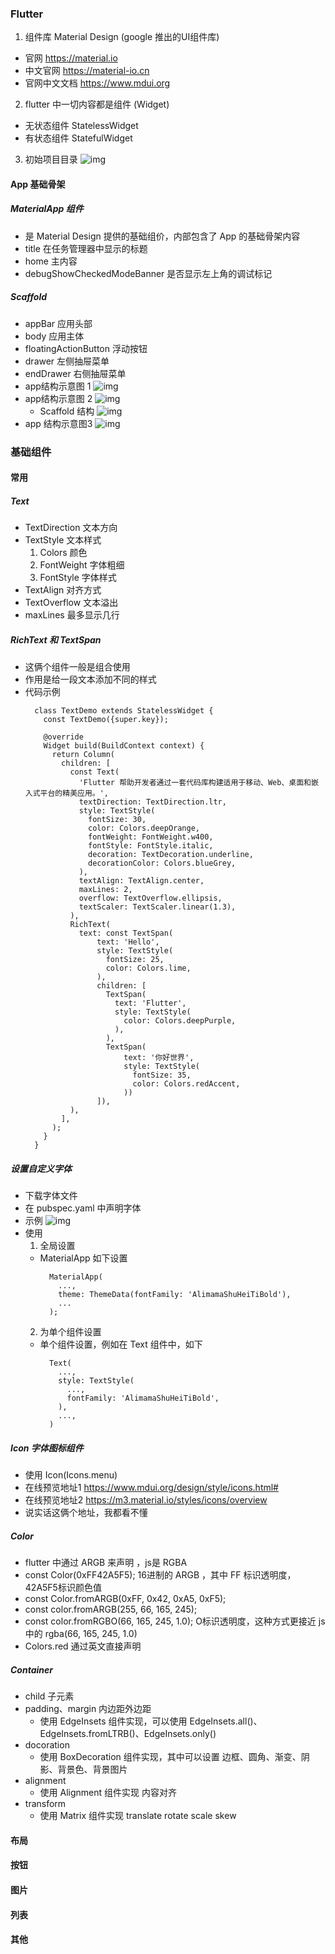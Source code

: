 ### Flutter
1. 组件库 Material Design (google 推出的UI组件库)
  * 官网 https://material.io
  * 中文官网 https://material-io.cn
  * 官网中文文档 https://www.mdui.org
2. flutter 中一切内容都是组件 (Widget)
  * 无状态组件 StatelessWidget
  * 有状态组件 StatefulWidget
3. 初始项目目录 ![img](./images/1708936962527.jpg) 

#### App 基础骨架
##### MaterialApp 组件
  - 是 Material Design 提供的基础组价，内部包含了 App 的基础骨架内容
  - title 在任务管理器中显示的标题
  - home 主内容
  - debugShowCheckedModeBanner 是否显示左上角的调试标记
##### Scaffold 
  - appBar 应用头部
  - body 应用主体
  - floatingActionButton 浮动按钮
  - drawer 左侧抽屉菜单
  - endDrawer 右侧抽屉菜单
  - app结构示意图 1
    ![img](./images/8226C68F-F3BE-43C1-9F63-2DC141198FC0.png) 
  - app结构示意图 2
      ![img](./images/1709015726362.jpg) 
    * Scaffold 结构
      ![img](./images/1709015734715.jpg) 
  - app 结构示意图3
    ![img](./images/1709016333649.jpg) 

### 基础组件
#### 常用
##### Text
  - TextDirection 文本方向
  - TextStyle 文本样式
    1. Colors 颜色
    2. FontWeight 字体粗细
    3. FontStyle 字体样式
  - TextAlign 对齐方式
  - TextOverflow 文本溢出
  - maxLines 最多显示几行
##### RichText 和 TextSpan 
  - 这俩个组件一般是组合使用
  - 作用是给一段文本添加不同的样式
  - 代码示例
    ```
      class TextDemo extends StatelessWidget {
        const TextDemo({super.key});

        @override
        Widget build(BuildContext context) {
          return Column(
            children: [
              const Text(
                'Flutter 帮助开发者通过一套代码库构建适用于移动、Web、桌面和嵌入式平台的精美应用。',
                textDirection: TextDirection.ltr,
                style: TextStyle(
                  fontSize: 30,
                  color: Colors.deepOrange,
                  fontWeight: FontWeight.w400,
                  fontStyle: FontStyle.italic,
                  decoration: TextDecoration.underline,
                  decorationColor: Colors.blueGrey,
                ),
                textAlign: TextAlign.center,
                maxLines: 2,
                overflow: TextOverflow.ellipsis,
                textScaler: TextScaler.linear(1.3),
              ),
              RichText(
                text: const TextSpan(
                    text: 'Hello',
                    style: TextStyle(
                      fontSize: 25,
                      color: Colors.lime,
                    ),
                    children: [
                      TextSpan(
                        text: 'Flutter',
                        style: TextStyle(
                          color: Colors.deepPurple,
                        ),
                      ),
                      TextSpan(
                          text: '你好世界',
                          style: TextStyle(
                            fontSize: 35,
                            color: Colors.redAccent,
                          ))
                    ]),
              ),
            ],
          );
        }
      }
    ```
##### 设置自定义字体
  - 下载字体文件
  - 在 pubspec.yaml 中声明字体
  - 示例
    ![img](./images/1709087654338.jpg.jpg) 
  - 使用
    1. 全局设置
      - MaterialApp 如下设置
        ```
          MaterialApp(
            ...,
            theme: ThemeData(fontFamily: 'AlimamaShuHeiTiBold'),
            ...
          );
        ```
    2. 为单个组件设置
      - 单个组件设置，例如在 Text 组件中，如下
        ```
          Text(
            ...,
            style: TextStyle(
              ...,
              fontFamily: 'AlimamaShuHeiTiBold',
            ),
            ...,
          )
        ```
##### Icon 字体图标组件
  - 使用 Icon(Icons.menu)
  - 在线预览地址1 https://www.mdui.org/design/style/icons.html#
  - 在线预览地址2 https://m3.material.io/styles/icons/overview
  - 说实话这俩个地址，我都看不懂
##### Color 
  - flutter 中通过 ARGB 来声明 ，js是 RGBA
  - const Color(0xFF42A5F5); 16进制的 ARGB ，其中 FF 标识透明度，42A5F5标识颜色值
  - const Color.fromARGB(0xFF, 0x42, 0xA5, 0xF5);
  - const color.fromARGB(255, 66, 165, 245);
  - const color.fromRGBO(66, 165, 245, 1.0); O标识透明度，这种方式更接近 js 中的 rgba(66, 165, 245, 1.0)
  - Colors.red 通过英文直接声明
##### Container
  - child 子元素
  - padding、margin 内边距外边距
    - 使用 EdgeInsets 组件实现，可以使用 EdgeInsets.all()、EdgeInsets.fromLTRB()、EdgeInsets.only()
  - docoration
    - 使用 BoxDecoration 组件实现，其中可以设置 边框、圆角、渐变、阴影、背景色、背景图片
  - alignment 
    - 使用 Alignment 组件实现 内容对齐
  - transform
    - 使用 Matrix 组件实现 translate rotate scale skew 

#### 布局
#### 按钮
#### 图片
#### 列表
#### 其他